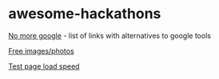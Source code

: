 # awesome-hackathons

[No more google](https://nomoregoogle.com/) - list of links with alternatives to google tools

[Free images/photos](https://www.freepik.com)

[Test page load speed](https://www.webpagetest.org/)
